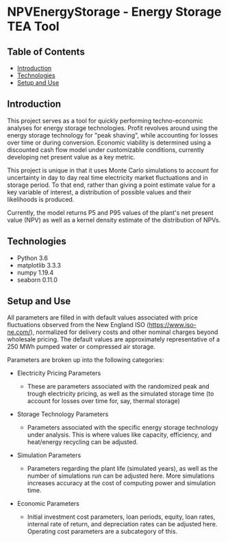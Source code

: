 # NPVEnergyStorage - Energy Storage TEA Tool

## Table of Contents

* [Introduction](#introduction)
* [Technologies](#technologies)
* [Setup and Use](#setup-and-use)


## Introduction

This project serves as a tool for quickly performing techno-economic analyses for energy storage technologies. 
Profit revolves around using the energy storage technology for "peak shaving", while accounting for losses over time or during conversion. Economic viability is determined using
a discounted cash flow model under customizable conditions, currently developing net present value as a key metric.

This project is unique in that it uses Monte Carlo simulations to account for uncertainty in day to day real time electricity market fluctuations and in storage period.
To that end, rather than giving a point estimate value for a key variable of interest, a distribution of possible values and their likelihoods is produced. 

Currently, the model returns P5 and P95 values of the plant's net present value (NPV) as well as a kernel density estimate of the distribution of NPVs.


## Technologies

* Python 3.6
* matplotlib 3.3.3
* numpy 1.19.4
* seaborn 0.11.0


## Setup and Use

All parameters are filled in with default values associated with price fluctuations observed from the New England ISO (https://www.iso-ne.com/), normalized for delivery costs
and other nominal charges beyond wholesale pricing. The default values are approximately representative of a 250 MWh pumped water or compressed air storage. 

Parameters are broken up into the following categories:
* Electricity Pricing Parameters
  * These are parameters associated with the randomized peak and trough electricity pricing, as well as the simulated storage time (to account for losses over time for, say, thermal storage)

* Storage Technology Parameters
  * Parameters associated with the specific energy storage technology under analysis. This is where values like capacity, efficiency, and heat/energy recycling can be adjusted.

* Simulation Parameters
  * Parameters regarding the plant life (simulated years), as well as the number of simulations run can be adjusted here. More simulations increases accuracy at the cost of computing power and simulation time.

* Economic Parameters
  * Initial investment cost parameters, loan periods, equity, loan rates, internal rate of return, and depreciation rates can be adjusted here. Operating cost parameters are a subcategory of this.

